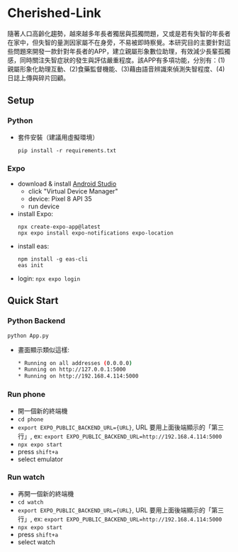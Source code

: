 # Cherished-Link
隨著人口高齡化趨勢，越來越多年長者獨居與孤獨問題，又或是若有失智的年長者在家中，但失智的量測因家屬不在身旁，不易被即時察覺。本研究目的主要針對這些問題來開發一款針對年長者的APP，建立親屬形象數位助理，有效減少長輩孤獨感，同時關注失智症狀的發生與評估嚴重程度。該APP有多項功能，分別有：(1)親屬形象化助理互動、(2)食藥監督機能、(3)藉由語音辨識來偵測失智程度、(4)日誌上傳與碎片回顧。

## Setup

### Python
* 套件安裝（建議用虛擬環境）
    ```shell
    pip install -r requirements.txt
    ```

### Expo
* download & install [Android Studio](https://developer.android.com/studio?hl=zh-tw)
    * click "Virtual Device Manager"
    * device: Pixel 8 API 35
    * run device
* install Expo: 
    ```
    npx create-expo-app@latest
    npx expo install expo-notifications expo-location
    ```
* install eas:
    ```shell
    npm install -g eas-cli
    eas init
    ```
* login: `npx expo login`

## Quick Start

### Python Backend
```shell
python App.py
```
* 畫面顯示類似這樣:
    ```sh
    * Running on all addresses (0.0.0.0)
    * Running on http://127.0.0.1:5000
    * Running on http://192.168.4.114:5000
    ```

### Run phone
* 開一個新的終端機
* `cd phone`
* `export EXPO_PUBLIC_BACKEND_URL={URL}`, URL 要用上面後端顯示的「第三行」, ex: `export EXPO_PUBLIC_BACKEND_URL=http://192.168.4.114:5000`
* `npx expo start`
* press `shift+a`
* select emulator


### Run watch
* 再開一個新的終端機
* `cd watch`
* `export EXPO_PUBLIC_BACKEND_URL={URL}`, URL 要用上面後端顯示的「第三行」, ex: `export EXPO_PUBLIC_BACKEND_URL=http://192.168.4.114:5000`
* `npx expo start`
* press `shift+a`
* select watch